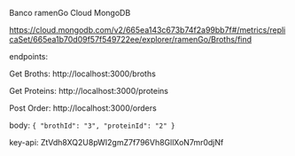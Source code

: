 Banco ramenGo Cloud MongoDB

https://cloud.mongodb.com/v2/665ea143c673b74f2a99bb7f#/metrics/replicaSet/665ea1b70d09f57f549722ee/explorer/ramenGo/Broths/find

endpoints:

Get Broths: http://localhost:3000/broths

Get Proteins: http://localhost:3000/proteins

Post Order: http://localhost:3000/orders

body: `
    {
    "brothId": "3",
    "proteinId": "2"
    }
`

key-api: ZtVdh8XQ2U8pWI2gmZ7f796Vh8GllXoN7mr0djNf
